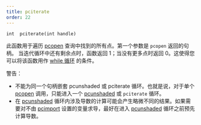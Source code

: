 ```yaml
---
title: pciterate
order: 22
---
```

`int  pciterate(int handle)`

此函数用于遍历 [pcopen](./pcopen "返回点云文件的句柄。") 查询中找到的所有点。第一个参数是 `pcopen` 返回的句柄。
当迭代循环中还有剩余点时，函数返回 1；当没有更多点时返回 0。这使得您可以将该函数用作 [while 循环](../statement.html) 的条件。

警告：

- 不能为同一个句柄嵌套 pcunshaded 或 pciterate 循环。也就是说，对于单个 [pcopen](./pcopen "返回点云文件的句柄。") 调用，只能进入一个 [pcunshaded](./pcunshaded "遍历读写通道中尚未写入任何数据的点。") 或 `pciterate` 循环。
- 在 [pcunshaded](./pcunshaded "遍历读写通道中尚未写入任何数据的点。") 循环内涉及导数的计算可能会产生略微不同的结果。如果需要对不由 [pcimport](./pcimport "在 pciterate 或 pcunshaded 循环中从点云导入通道数据。") 设置的变量求导，最好在进入 [pcunshaded](./pcunshaded "遍历读写通道中尚未写入任何数据的点。") 循环之前预先计算导数。
